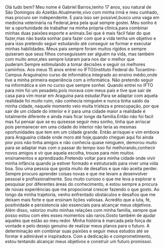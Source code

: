 Olá tudo bem? Meu nome é Gabriel Barros,tenho 17 anos, sou natural de São Domingos do Azeitão.Atualmente,vivo com minha irmâ e meu cunhado, mas procuro ser independente. E para isso ser possível,busco uma vaga em medicina veterinária na Federal,área pela qual sempre gostei. Meu sonho é ter a oportunidade de trabalhar na minha própria clínica,para combinar minhas duas paixões:esporte e animais.Sei que é mais fácil falar do que fazer,mas não basta sonhar para fazer com que a vida tenha um objetivo e para isso pretendo seguir estudando até conseguir se formar e executar minhas habilidades. Meus pais sempre foram muitos rígidos e sempre quiseram que seus filhos conseguissem ser alguém na vida, mas também com muito amor,eles sempre lutaram para nos dar o melhor que puderam.Sempre estimulando a tomar decisões e seguir os melhores caminhos. Aos meus 15 anos entrei no IFTO(instituto Federal do Tocantins-Campus Araguína)no curso de informática integrado ao ensino médio,onde tive a minha primeira experiência com a informática. Não pretendo seguir na informática e sim no curso que sempre sonhei.
Quando entrei no IFTO para mim foi um pesadelo,pois morava com meus pais e tive que sair de casa para vim morar em Araguìna para estudar.Para se adaptar com aquela realidade foi muito ruim, não conhecia nimguém e nunca tinha saido da minha cidade, naquele momento veio muita tristeza e preocupação, por que sair de um cidade do interior e ir para uma cidade maior a realidade é totalmente diferente e ainda mais ficar longe da familia.Então não foi facil mas fui pensar que se eu quisesse seguir meu sonho, tinha que arriscar pois permanecer em uma cidade do interior não teria as mesmas oportunidades que tem em um cidade grande.
Então arrisquei e vim embora para Araguaína cidade onde moro até hoje,quando cheguei aqui foi ainda pior pois não tinha amigos e não conhecia quase nimguém, demorou muito para se adaptar mas com o passar do tempo isso foi melhorando,conhecir novos amigos e vir que aquela escolha, trouxe para mim muitos ensinamentos e aprendizado.Pretendo voltar para minha cidade onde vivir minha infância quando ja estiver formado e estruturado para viver uma vida boa.
Sou uma pessoa que gosta muito de desafios e que não aceita perder. Sempre procuro aprender coisas novas e que me levam a desenvolver pessoal e profissionalmente. Sou muito curioso o que me leva a explorar e pesquisar por diferentes áreas do conhecimento, e estou sempre a procura de novas experiências que me propocional crescer fazendo o que gosto. Ao longo da minha trajetoria, venho enfrentado obstáculos e desafios que me deixam mais forte e que ensinam lições valiosas. Acredito que a luta, fé, positividade e persistencia são essenciais para alcançar meus objetivos. Além disso, valorizo muito minhas relações com minha familia, sempre que posso estou com eles esses momentos são raros.Gosto também de ajudar aqueles que estão ao meu redor.
Minha história é marcada pela força de vontade e pelo desejo genuíno de realizar meus planos para o futuro. A determinação em combinar suas paixões e seguir meus estudos até se formar é admirável e inspiradora. Com a dedicação e comprometimento, estou tentando alcançar meus objetivos e construir um futuro promissor.





